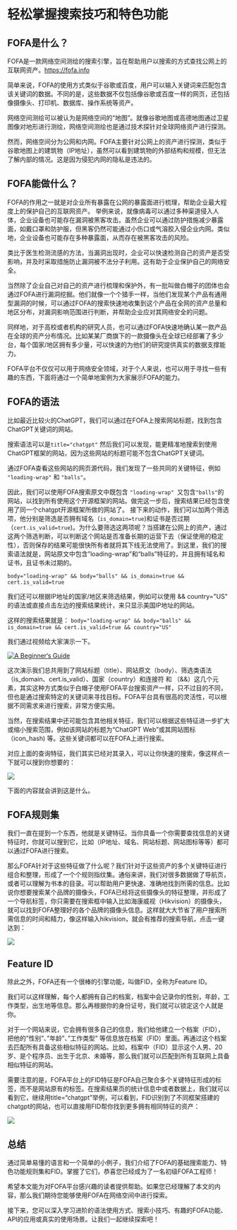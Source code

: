 # 轻松掌握搜索技巧和特色功能

## FOFA是什么？

FOFA是一款网络空间测绘的搜索引擎，旨在帮助用户以搜索的方式查找公网上的互联网资产。https://fofa.info

简单来说，FOFA的使用方式类似于谷歌或百度，用户可以输入关键词来匹配包含该关键词的数据。不同的是，这些数据不仅包括像谷歌或百度一样的网页，还包括像摄像头、打印机、数据库、操作系统等资产。

网络空间测绘可以被认为是网络空间的“地图”。就像谷歌地图或高德地图通过卫星图像对地形进行测绘，网络空间测绘也是通过技术探针对全球网络资产进行探测。

然而，网络空间分为公网和内网。FOFA主要针对公网上的资产进行探测，类似于谷歌地图上的建筑物（IP地址），虽然可以看到建筑物的外部结构和规模，但无法了解内部的情况。这是因为侵犯内网的隐私是违法的。

## FOFA能做什么？

FOFA的作用之一就是对企业所有暴露在公网的暴露面进行梳理，帮助企业最大程度上的保护自己的互联网资产。
举例来说，就像病毒可以通过多种渠道侵入人体，企业设备也可能存在漏洞被黑客攻击。虽然企业可以通过防护措施减少暴露面，如戴口罩和防护服，但黑客仍然可能通过小伤口或气溶胶入侵企业内网。类似地，企业设备也可能存在多种暴露面，从而存在被黑客攻击的风险。

类比于医生检测流感的方法，当漏洞出现时，企业可以快速检测自己的资产是否受影响，并及时采取措施防止漏洞被不法分子利用。这有助于企业保护自己的网络安全。

当然除了企业自己对自己的资产进行梳理和保护外，有一批叫做白帽子的团体也会通过FOFA进行漏洞挖掘。他们就像一个个猎手一样，当他们发现某个产品有通用型漏洞的时候，可以通过FOFA的搜索快速地收集到这个产品在全网的资产总量和地区分布，对漏洞影响范围进行判断，并帮助企业应对其网络安全的问题。

同样地，对于高校或者机构的研究人员，也可以通过FOFA快速地确认某一款产品在全球的资产分布情况。比如某某厂商旗下的一款摄像头在全球已经部署了多少台，每个国家/地区拥有多少量，可以快速的为他们的研究提供真实的数据支撑能力。

FOFA平台不仅仅可以用于网络安全领域，对于个人来说，也可以用于寻找一些有趣的东西，下面将通过一个简单地案例为大家展示FOFA的能力。

## FOFA的语法

比如最近比较火的ChatGPT，我们可以通过在FOFA上搜索网站标题，找到包含ChatGPT关键词的网站。

搜索语法可以是```title="chatgpt"``` 然后我们可以发现，能更精准地搜索到使用ChatGPT框架的网站，因为这些网站的标题可能不包含ChatGPT关键词。

通过FOFA查看这些网站的网页源代码，我们发现了一些共同的关键特征，例如 ```"loading-wrap"``` 和 ```"balls"```。

因此，我们可以使用FOFA搜索原文中既包含 ```"loading-wrap" ```又包含``` "balls" ```的网站，以找到所有使用这个开源框架的网站。做完这一步后，搜索结果已经包含使用了同一个chatgpt开源框架所做的网站了。
接下来的动作，我们可以加两个筛选项，他分别是筛选是否拥有域名（```is_domain=true```)和证书是否过期（```cert.is_valid=true```)。为什么要筛选这两项呢？当搭建在公网上的资产，通过这两个筛选判断，可以判断这个网站是否准备长期的运营下去（保证使用的稳定性），否则保存的结果可能很快所有者就将其下线无法使用了。到这里，我们的搜索语法就是，网站原文中包含”loading-wrap”和“balls”特征的，并且拥有域名和证书，且证书未过期的。

```body="loading-wrap" && body="balls" && is_domain=true && cert.is_valid=true```

我们还可以根据IP地址的国家/地区来筛选结果，例如可以使用 && country="US" 的语法或直接点击左边的搜索结果统计，来只显示美国IP地址的网站。

这样的搜索结果就是：
```body="loading-wrap" && body="balls" && is_domain=true && cert.is_valid=true && country="US"```

我们通过视频给大家演示一下。

[![A Beginner‘s Guide](https://res.cloudinary.com/marcomontalbano/image/upload/v1681739395/video_to_markdown/images/youtube--Nb91PSQDQG4-c05b58ac6eb4c4700831b2b3070cd403.jpg)](https://www.youtube.com/watch?v=Nb91PSQDQG4 "Get Started with FOFA")

这次演示我们总共用到了网站标题（title）、网站原文（body）、筛选类语法（is_domain、cert.is_valid）、国家（country）和连接符 和 （&&）这几个元素，其实这种方式类似于白帽子使用FOFA平台搜索资产一样，只不过目的不同，但也是通过搜索特定的关键词来寻找目标。FOFA平台具有很高的灵活性，可以根据不同需求来进行搜索，非常方便实用。

当然，在搜索结果中还可能包含其他相关特征，我们可以根据这些特征进一步扩大或缩小搜索范围，例如该网站的标题为“ChatGPT Web”或其网站图标（icon_hash) 等。这些关键词都可以在FOFA上进行搜索。

对应上面的查询特征，我们其实已经对其录入，可以让你快速的搜索，像这样点一下就可以搜到你想要的：

![](https://github.com/githublogin0101/111/blob/main/3.png)

下面的内容就会讲到这是什么。

## FOFA规则集

我们一直在提到一个东西，他就是关键特征。当你具备一个你需要查找信息的关键特征时，你就可以搜到它，比如（IP地址、域名、网站标题、网站图标等等）都可以通过FOFA进行搜索。

那么FOFA针对于这些特征做了什么呢？我们针对于这些资产的多个关键特征进行组合和整理，形成了一个个规则指纹集。通俗来讲，我们对很多数据做了导航页，或者可以理解为书本的目录。可以帮助用户更快速、准确地找到所需的信息。比如说你想要搜索某个品牌的摄像头，FOFA已经将这些摄像头的特征整理，并形成了一个导航标签，你只需要在搜索框中输入比如海康威视（Hikvision）的摄像头，就可以找到FOFA整理好的各个品牌的摄像头信息。这样就大大节省了用户搜索所需信息的时间和精力，像这样输入hikvision，就会有推荐的搜索导航，点击一键达到：


![](https://github.com/githublogin0101/111/blob/main/%E5%9B%BE%E7%89%872.gif)

## Feature ID

除此之外，FOFA还有一个很棒的引擎功能，叫做FID，全称为Feature ID。

我们可以这样理解，每个人都拥有自己的档案，档案中会记录你的性别，年龄，工作类型，出生地等信息。那么再根据你的身份证号，我们就可以锁定这个人就是你。

对于一个网站来说，它会拥有很多自己的信息，我们给他建立一个档案（FID），把他的”性别”、”年龄”、”工作类型” 等信息放在档案（FID）里面。再通过这个档案去匹配所有具备这些相似特征的网站。比如，档案中（FID）显示这个人男、20岁、是个程序员、出生于北京、未婚等，那么我们就可以匹配到所有互联网上具备相似特征的网站。

需要注意的是，FOFA平台上的FID特征是FOFA自己聚合多个关键特征形成的标签，而不是网站原有的标签。在搜索结果页的统计信息中或者数据上，我们就可以看到它，继续用title=“chatgpt”举例，可以看到，FID识别到了不同框架搭建的chatgpt的网站，也可以直接用FID帮你找到更多拥有相同特征的资产：

![](https://github.com/githublogin0101/111/blob/main/%E5%9B%BE%E7%89%87.gif)

## 总结

通过简单易懂的语言和一个简单的小例子，我们介绍了FOFA的基础搜索能力、特色功能规则集和FID。掌握了它们，恭喜您已经成为了一名初级FOFA工程师！

希望本文能为对FOFA平台感兴趣的读者提供帮助。如果您已经理解了本文的内容，那么我们期待您能够使用FOFA在网络空间中进行探索。

接下来，您可以深入学习进阶的语法使用方式、搜索小技巧、有趣的FOFA功能、API的应用或真实的使用场景。让我们一起继续探索吧！
